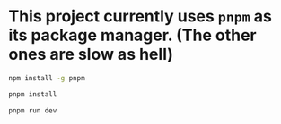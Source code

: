 # This project currently uses `pnpm` as its package manager. (The other ones are slow as hell)

```bash
npm install -g pnpm
```

```bash
pnpm install
```

```bash
pnpm run dev
```
